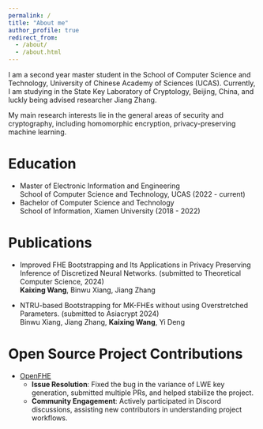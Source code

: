 ```yaml
---
permalink: /
title: "About me"
author_profile: true
redirect_from: 
  - /about/
  - /about.html
---
```


I am a second year master student in the School of Computer Science and Technology, University of Chinese Academy of Sciences (UCAS). Currently, I am studying in the State Key Laboratory of Cryptology, Beijing, China, and luckly being advised researcher Jiang Zhang.

My main research interests lie in the general areas of security and cryptography, including homomorphic encryption, privacy-preserving machine learning.

Education
======
- Master of Electronic Information and Engineering<br />
  School of Computer Science and Technology, UCAS (2022 - current)
- Bachelor of Computer Science and Technology<br />
  School of Information, Xiamen University (2018 - 2022)

Publications
======
- Improved FHE Bootstrapping and Its Applications in Privacy Preserving Inference of Discretized Neural Networks. (submitted to  Theoretical Computer Science, 2024)<br />
  **Kaixing Wang**, Binwu Xiang, Jiang Zhang<br />
 

- NTRU-based Bootstrapping for MK-FHEs without using Overstretched Parameters. (submitted to Asiacrypt 2024)<br />
  Binwu Xiang, Jiang Zhang, **Kaixing Wang**, Yi Deng <br />
  

Open Source Project Contributions
======
- [OpenFHE](https://github.com/openfheorg/openfhe-development)<br />
  - **Issue Resolution**: Fixed the bug in the variance of LWE key generation, submitted multiple PRs, and helped stabilize the project.<br />
  - **Community Engagement**: Actively participated in Discord discussions, assisting new contributors in understanding project workflows.
